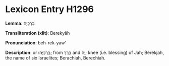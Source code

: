 # Lexicon Entry H1296

**Lemma**: בֶּרֶכְיָה

**Transliteration (xlit)**: Berekyâh

**Pronunciation**: beh-rek-yaw'

**Description**:
or בֶּרֶכְיָהוּ; from בֶּרֶךְ and יָהּ; knee (i.e. blessing) of Jah; Berekjah, the name of six Israelites; Berachiah, Berechiah.
